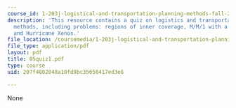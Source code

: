 ```yaml
---
course_id: 1-203j-logistical-and-transportation-planning-methods-fall-2006
description: 'This resource contains a quiz on logistics and transportation planning
  methods, including problems: regions of inner coverage, M/M/1 with a variation,
  and Hurricane Xenos.'
file_location: /coursemedia/1-203j-logistical-and-transportation-planning-methods-fall-2006/207f4802048a10fd9bc35658417ed3e6_05quiz1.pdf
file_type: application/pdf
layout: pdf
title: 05quiz1.pdf
type: course
uid: 207f4802048a10fd9bc35658417ed3e6

---
```

None